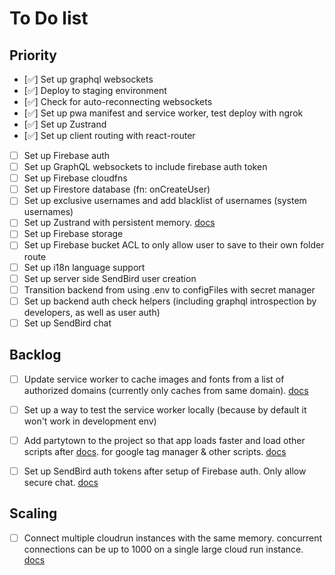 # To Do list

## Priority
- [✅] Set up graphql websockets
- [✅] Deploy to staging environment
- [✅] Check for auto-reconnecting websockets
- [✅] Set up pwa manifest and service worker, test deploy with ngrok
- [✅] Set up Zustrand
- [✅] Set up client routing with react-router
- [ ] Set up Firebase auth
- [ ] Set up GraphQL websockets to include firebase auth token
- [ ] Set up Firebase cloudfns
- [ ] Set up Firestore database (fn: onCreateUser)
- [ ] Set up exclusive usernames and add blacklist of usernames (system usernames)
- [ ] Set up Zustrand with persistent memory. [docs](https://docs.pmnd.rs/zustand/integrations/persisting-store-data)
- [ ] Set up Firebase storage
- [ ] Set up Firebase bucket ACL to only allow user to save to their own folder route
- [ ] Set up i18n language support
- [ ] Set up server side SendBird user creation
- [ ] Transition backend from using .env to configFiles with secret manager
- [ ] Set up backend auth check helpers (including graphql introspection by developers, as well as user auth)
- [ ] Set up SendBird chat

## Backlog
- [ ] Update service worker to cache images and fonts from a list of authorized domains (currently only caches from same domain). [docs](https://create-react-app.dev/docs/making-a-progressive-web-app/)
- [ ] Set up a way to test the service worker locally (because by default it won't work in development env)
- [ ] Add partytown to the project so that app loads faster and load other scripts after [docs](https://www.youtube.com/watch?v=ZZIR1NGwy-s). for google tag manager & other scripts. [docs](https://partytown.builder.io/common-services)
- [ ] Set up SendBird auth tokens after setup of Firebase auth. Only allow secure chat. [docs](https://sendbird.com/docs/chat/v4/javascript/application/authenticating-a-user/authentication#2-connect-to-the-sendbird-server-with-a-user-id-and-a-token)



## Scaling

- [ ] Connect multiple cloudrun instances with the same memory. concurrent connections can be up to 1000 on a single large cloud run instance. [docs](https://cloud.google.com/run/docs/triggering/websockets)